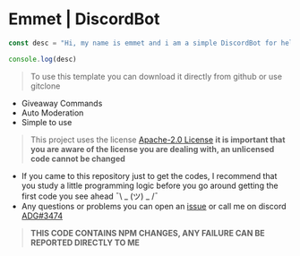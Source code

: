 # Emmet | DiscordBot

```js
const desc = "Hi, my name is emmet and i am a simple DiscordBot for help you discord-server"

console.log(desc)
```

> To use this template you can download it directly from github or use gitclone

- Giveaway Commands
- Auto Moderation
- Simple to use

> This project uses the license [Apache-2.0 License](https://github.com/yADGithub/emmet/blob/master/LICENSE) **it is important that you are aware of the license you are dealing with, an unlicensed code cannot be changed**

- If you came to this repository just to get the codes, I recommend that you study a little programming logic before you go around getting the first code you see ahead ¯\ _ (ツ) _ /¯
- Any questions or problems you can open an [issue](https://github.com/yADGithub/emmet/issues) or call me on discord [ADG#3474](https://discord.com/users/717766639260532826)

> **THIS CODE CONTAINS NPM CHANGES, ANY FAILURE CAN BE REPORTED DIRECTLY TO ME**